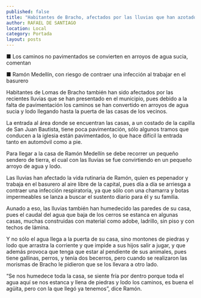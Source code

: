 ```yaml
---
published: false
title: "Habitantes de Bracho, afectados por las lluvias que han azotado la entidad"
author: RAFAEL DE SANTIAGO
location: Local
category: Portada
layout: posts
---
```


■ Los caminos no pavimentados se convierten en arroyos de agua sucia, comentan

■ Ramón Medellín, con riesgo de contraer una infección al trabajar en el basurero

Habitantes de Lomas de Bracho también han sido afectados por las recientes lluvias que se han presentado en el municipio, pues debido a la falta de pavimentación los caminos se han convertido en arroyos de agua sucia y lodo llegando hasta la puerta de las casas de los vecinos.

La entrada al área donde se encuentran las casas, a un costado de la capilla de San Juan Bautista, tiene poca pavimentación, sólo algunos tramos que conducen a la iglesia están pavimentados, lo que hace difícil la entrada tanto en automóvil como a pie.

Para llegar a la casa de Ramón Medellín se debe recorrer un pequeño sendero de tierra, el cual con las lluvias se fue convirtiendo en un pequeño arroyo de agua y lodo.

Las lluvias han afectado la vida rutinaria de Ramón, quien es pepenador y trabaja en el basurero al aire libre de la capital, pues día a día se arriesga a contraer una infección respiratoria, ya que sólo con una chamarra y botas impermeables se lanza a buscar el sustento diario para él y su familia.

Aunado a eso, las lluvias también han humedecido las paredes de su casa, pues el caudal del agua que baja de los cerros se estanca en algunas casas, muchas construidas con material como adobe, ladrillo, sin piso y con techos de lámina.

Y no sólo el agua llega a la puerta de su casa, sino montones de piedras y lodo que arrastra la corriente y que impide a sus hijos salir a jugar, y que además provoca que tenga que estar al pendiente de sus animales, pues tiene gallinas, perros, y tenía dos becerros, pero cuando se realizaron las morismas de Bracho le pidieron que se los llevara a otro lado.

“Se nos humedece toda la casa, se siente fría por dentro porque toda el agua aquí se nos estanca y llena de piedras y lodo los caminos, es buena el agüita, pero con la que llegó ya tenemos”, dice Ramón.
